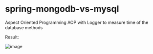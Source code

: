 # spring-mongodb-vs-mysql

Aspect Oriented Programming AOP with Logger to measure time of the database methods

Result:

![image](https://user-images.githubusercontent.com/28804847/73128694-8594eb00-3fd3-11ea-8896-577872299ae7.png)
